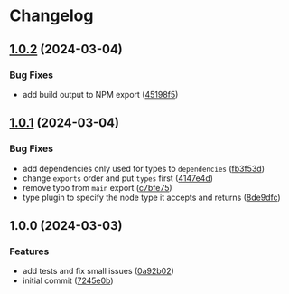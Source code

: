 # Changelog

## [1.0.2](https://github.com/incentro-dc/remark-github-admonitions-to-directives/compare/1.0.1...1.0.2) (2024-03-04)

### Bug Fixes

- add build output to NPM export ([45198f5](https://github.com/incentro-dc/remark-github-admonitions-to-directives/commit/45198f519aed77e9339a64a1e41dd386365f0955))

## [1.0.1](https://github.com/incentro-dc/remark-github-admonitions-to-directives/compare/1.0.0...1.0.1) (2024-03-04)

### Bug Fixes

- add dependencies only used for types to `dependencies` ([fb3f53d](https://github.com/incentro-dc/remark-github-admonitions-to-directives/commit/fb3f53d27454063af4cd7b09301cb2a31ebacf1d))
- change `exports` order and put `types` first ([4147e4d](https://github.com/incentro-dc/remark-github-admonitions-to-directives/commit/4147e4d297981ca7275ce58fd764b48f4e3f9382))
- remove typo from `main` export ([c7bfe75](https://github.com/incentro-dc/remark-github-admonitions-to-directives/commit/c7bfe751c0cc9f0063ee86b607849152933a8de1))
- type plugin to specify the node type it accepts and returns ([8de9dfc](https://github.com/incentro-dc/remark-github-admonitions-to-directives/commit/8de9dfc650abbec3fb04a2edff00dc7f3cebb2de))

## 1.0.0 (2024-03-03)

### Features

- add tests and fix small issues ([0a92b02](https://github.com/incentro-dc/remark-github-admonitions-to-directives/commit/0a92b02bb2e6ff19b0d3ca01161645a7e5e58572))
- initial commit ([7245e0b](https://github.com/incentro-dc/remark-github-admonitions-to-directives/commit/7245e0bc6ac24938f53ccec8ad7c5d49af28cdbd))
